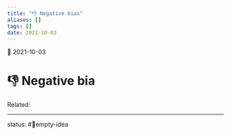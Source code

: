 ```yaml
---
title: "👎 Negative bias"
aliases: []
tags: []
date: 2021-10-03
---
```

🌱 2021-10-03
# 👎 Negative bia
Related: 
___
status: #💭empty-idea